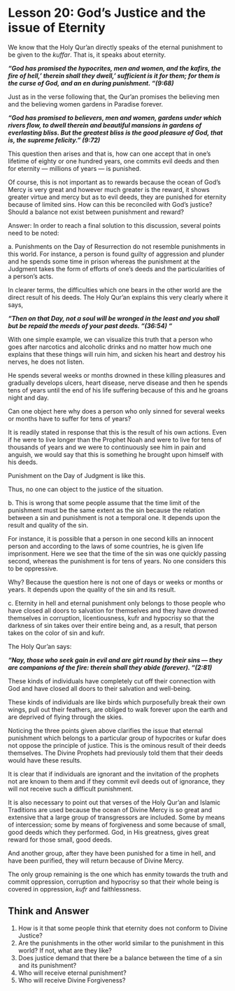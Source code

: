 Lesson 20: God’s Justice and the issue of Eternity
==================================================

We know that the Holy Qur’an directly speaks of the eternal punishment
to be given to the *kuffar*. That is, it speaks about eternity.

***“God has promised the hypocrites, men and women, and the kafirs, the
fire of hell,’ therein shall they dwell,’ sufficient is it for them; for
them is the curse of God, and an en during punishment. “(9:68)***

Just as in the verse following that, the Qur’an promises the believing
men and the believing women gardens in Paradise forever.

***“God has promised to believers, men and women, gardens under which
rivers flow, to dwell therein and beautiful mansions in gardens of
everlasting bliss. But the greatest bliss is the good pleasure of God,
that is, the supreme felicity.” (9:72)***

This question then arises and that is, how can one accept that in one’s
lifetime of eighty or one hundred years, one commits evil deeds and then
for eternity — millions of years — is punished.

Of course, this is not important as to rewards because the ocean of
God’s Mercy is very great and however much greater is the reward, it
shows greater virtue and mercy but as to evil deeds, they are punished
for eternity because of limited sins. How can this be reconciled with
God’s justice? Should a balance not exist between punishment and reward?

Answer: In order to reach a final solution to this discussion, several
points need to be noted:

a. Punishments on the Day of Resurrection do not resemble punishments in
this world. For instance, a person is found guilty of aggression and
plunder and he spends some time in prison whereas the punishment at the
Judgment takes the form of efforts of one’s deeds and the
particularities of a person’s acts.

In clearer terms, the difficulties which one bears in the other world
are the direct result of his deeds. The Holy Qur’an explains this very
clearly where it says,

***“Then on that Day, not a soul will be wronged in the least and you
shall but be repaid the meeds of your past deeds. “(36:54) “***

With one simple example, we can visualize this truth that a person who
goes after narcotics and alcoholic drinks and no matter how much one
explains that these things will ruin him, and sicken his heart and
destroy his nerves, he does not listen.

He spends several weeks or months drowned in these killing pleasures and
gradually develops ulcers, heart disease, nerve disease and then he
spends tens of years until the end of his life suffering because of this
and he groans night and day.

Can one object here why does a person who only sinned for several weeks
or months have to suffer for tens of years?

It is readily stated in response that this is the result of his own
actions. Even if he were to live longer than the Prophet Noah and were
to live for tens of thousands of years and we were to continuously see
him in pain and anguish, we would say that this is something he brought
upon himself with his deeds.

Punishment on the Day of Judgment is like this.

Thus, no one can object to the justice of the situation.

b. This is wrong that some people assume that the time limit of the
punishment must be the same extent as the sin because the relation
between a sin and punishment is not a temporal one. It depends upon the
result and quality of the sin.

For instance, it is possible that a person in one second kills an
innocent person and according to the laws of some countries, he is given
life imprisonment. Here we see that the time of the sin was one quickly
passing second, whereas the punishment is for tens of years. No one
considers this to be oppressive.

Why? Because the question here is not one of days or weeks or months or
years. It depends upon the quality of the sin and its result.

c. Eternity in hell and eternal punishment only belongs to those people
who have closed all doors to salvation for themselves and they have
drowned themselves in corruption, licentiousness, kufr and hypocrisy so
that the darkness of sin takes over their entire being and, as a result,
that person takes on the color of sin and kufr.

The Holy Qur’an says:

***“Nay, those who seek gain in evil and are girt round by their sins —
they are companions of the fire: therein shall they abide (forever).
“(2:81)***

These kinds of individuals have completely cut off their connection with
God and have closed all doors to their salvation and well-being.

These kinds of individuals are like birds which purposefully break their
own wings, pull out their feathers, are obliged to walk forever upon the
earth and are deprived of flying through the skies.

Noticing the three points given above clarifies the issue that eternal
punishment which belongs to a particular group of hypocrites or kufar
does not oppose the principle of justice. This is the ominous result of
their deeds themselves. The Divine Prophets had previously told them
that their deeds would have these results.

It is clear that if individuals are ignorant and the invitation of the
prophets not are known to them and if they commit evil deeds out of
ignorance, they will not receive such a difficult punishment.

It is also necessary to point out that verses of the Holy Qur’an and
Islamic Traditions are used because the ocean of Divine Mercy is so
great and extensive that a large group of transgressors are included.
Some by means of intercession; some by means of forgiveness and some
because of small, good deeds which they performed. God, in His
greatness, gives great reward for those small, good deeds.

And another group, after they have been punished for a time in hell, and
have been purified, they will return because of Divine Mercy.

The only group remaining is the one which has enmity towards the truth
and commit oppression, corruption and hypocrisy so that their whole
being is covered in oppression, *kufr* and faithlessness.

Think and Answer
----------------

1. How is it that some people think that eternity does not conform to
Divine Justice?  
 2. Are the punishments in the other world similar to the punishment in
this world? If not, what are they like?  
 3. Does justice demand that there be a balance between the time of a
sin and its punishment?  
 4. Who will receive eternal punishment?  
 5. Who will receive Divine Forgiveness?


